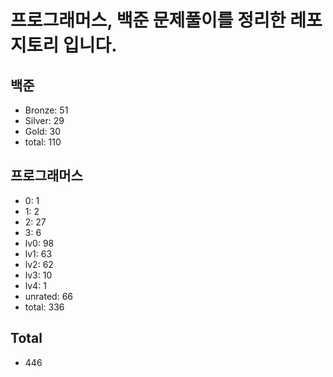 # 프로그래머스, 백준 문제풀이를 정리한 레포지토리 입니다. 

## 백준
- Bronze: 51
- Silver: 29
- Gold: 30
- total: 110

## 프로그래머스
- 0: 1
- 1: 2
- 2: 27
- 3: 6
- lv0: 98
- lv1: 63
- lv2: 62
- lv3: 10
- lv4: 1
- unrated: 66
- total: 336

## Total
- 446
